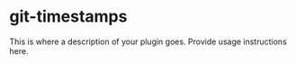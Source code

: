 # git-timestamps

This is where a description of your plugin goes.
Provide usage instructions here.
